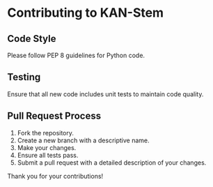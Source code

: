 # Contributing to KAN-Stem

## Code Style

Please follow PEP 8 guidelines for Python code.

## Testing

Ensure that all new code includes unit tests to maintain code quality.

## Pull Request Process

1. Fork the repository.
2. Create a new branch with a descriptive name.
3. Make your changes.
4. Ensure all tests pass.
5. Submit a pull request with a detailed description of your changes.

Thank you for your contributions!

